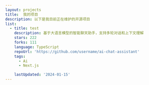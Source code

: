 ```yaml
---
layout: projects
title:  我的项目
description: 以下是我目前正在维护的开源项目
list:
  - title: test
    description: 基于大语言模型的智能聊天助手，支持多轮对话和上下文理解
    stars: 222
    forks: 111
    language: TypeScript
    repoUrl: 'https://github.com/username/ai-chat-assistant'
    tags:
      - Ai
      - Next.js

    lastUpdated: '2024-01-15'
---
```


